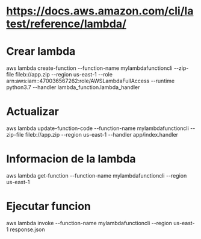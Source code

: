 # https://docs.aws.amazon.com/cli/latest/reference/lambda/

# Crear lambda
aws lambda create-function --function-name mylambdafunctioncli --zip-file fileb://app.zip --region us-east-1 --role arn:aws:iam::470036567262:role/AWSLambdaFullAccess --runtime python3.7 --handler lambda_function.lambda_handler


# Actualizar
aws lambda update-function-code --function-name mylambdafunctioncli --zip-file fileb://app.zip --region us-east-1 
--handler app/index.handler


# Informacion de la lambda
aws lambda get-function --function-name mylambdafunctioncli --region us-east-1

# Ejecutar funcion
aws lambda invoke --function-name mylambdafunctioncli --region us-east-1 response.json